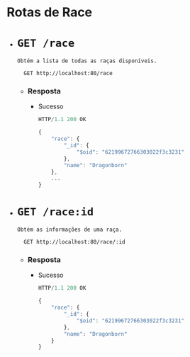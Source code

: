 # Rotas de Race

- # `GET /race`

	`Obtém a lista de todas as raças disponíveis.`

		GET http://localhost:80/race

	- ### Resposta
    	- Sucesso

			```javascript
			HTTP/1.1 200 OK
			```
			```javascript
			{
				"race": {
					"_id": {
						"$oid": "62199672766303022f3c3231"
					},
					"name": "Dragonborn"
				},
				...
			}
			```
- # `GET /race:id`

	`Obtém as informações de uma raça.`

		GET http://localhost:80/race/:id

	- ### Resposta
    	- Sucesso

			```javascript
			HTTP/1.1 200 OK
			```
			```javascript
			{
				"race": {
					"_id": {
						"$oid": "62199672766303022f3c3231"
					},
					"name": "Dragonborn"
				}
			}
			```